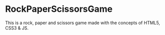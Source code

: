 # RockPaperScissorsGame
This is a rock, paper and scissors game made with the concepts of HTML5, CSS3 &amp; JS.
